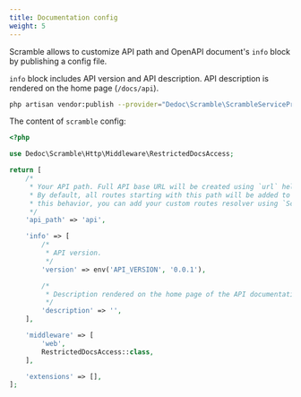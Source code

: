 ```yaml
---
title: Documentation config
weight: 5
---
```


Scramble allows to customize API path and OpenAPI document's `info` block by publishing a config file.

`info` block includes API version and API description. API description is rendered on the home page (`/docs/api`).

```sh
php artisan vendor:publish --provider="Dedoc\Scramble\ScrambleServiceProvider" --tag="scramble-config"
```

The content of `scramble` config:

```php
<?php

use Dedoc\Scramble\Http\Middleware\RestrictedDocsAccess;

return [
    /*
     * Your API path. Full API base URL will be created using `url` helper: `url(config('scramble.api_path'))`.
     * By default, all routes starting with this path will be added to the docs. If you need to change
     * this behavior, you can add your custom routes resolver using `Scramble::routes()`.
     */
    'api_path' => 'api',

    'info' => [
        /*
         * API version.
         */
        'version' => env('API_VERSION', '0.0.1'),

        /*
         * Description rendered on the home page of the API documentation (`/docs/api`).
         */
        'description' => '',
    ],

    'middleware' => [
        'web',
        RestrictedDocsAccess::class,
    ],

    'extensions' => [],
];
```
